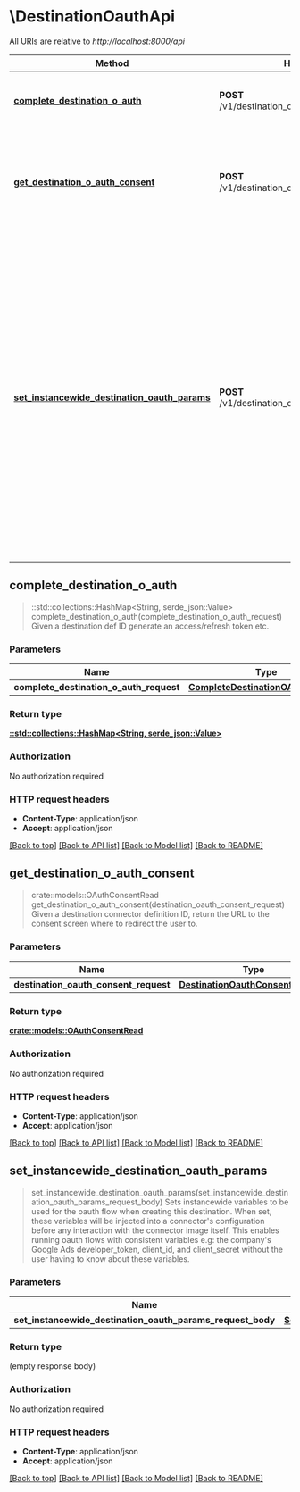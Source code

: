 # \DestinationOauthApi

All URIs are relative to *http://localhost:8000/api*

Method | HTTP request | Description
------------- | ------------- | -------------
[**complete_destination_o_auth**](DestinationOauthApi.md#complete_destination_o_auth) | **POST** /v1/destination_oauths/complete_oauth | Given a destination def ID generate an access/refresh token etc.
[**get_destination_o_auth_consent**](DestinationOauthApi.md#get_destination_o_auth_consent) | **POST** /v1/destination_oauths/get_consent_url | Given a destination connector definition ID, return the URL to the consent screen where to redirect the user to.
[**set_instancewide_destination_oauth_params**](DestinationOauthApi.md#set_instancewide_destination_oauth_params) | **POST** /v1/destination_oauths/oauth_params/create | Sets instancewide variables to be used for the oauth flow when creating this destination. When set, these variables will be injected into a connector's configuration before any interaction with the connector image itself. This enables running oauth flows with consistent variables e.g: the company's Google Ads developer_token, client_id, and client_secret without the user having to know about these variables. 



## complete_destination_o_auth

> ::std::collections::HashMap<String, serde_json::Value> complete_destination_o_auth(complete_destination_o_auth_request)
Given a destination def ID generate an access/refresh token etc.

### Parameters


Name | Type | Description  | Required | Notes
------------- | ------------- | ------------- | ------------- | -------------
**complete_destination_o_auth_request** | [**CompleteDestinationOAuthRequest**](CompleteDestinationOAuthRequest.md) |  | [required] |

### Return type

[**::std::collections::HashMap<String, serde_json::Value>**](serde_json::Value.md)

### Authorization

No authorization required

### HTTP request headers

- **Content-Type**: application/json
- **Accept**: application/json

[[Back to top]](#) [[Back to API list]](../README.md#documentation-for-api-endpoints) [[Back to Model list]](../README.md#documentation-for-models) [[Back to README]](../README.md)


## get_destination_o_auth_consent

> crate::models::OAuthConsentRead get_destination_o_auth_consent(destination_oauth_consent_request)
Given a destination connector definition ID, return the URL to the consent screen where to redirect the user to.

### Parameters


Name | Type | Description  | Required | Notes
------------- | ------------- | ------------- | ------------- | -------------
**destination_oauth_consent_request** | [**DestinationOauthConsentRequest**](DestinationOauthConsentRequest.md) |  | [required] |

### Return type

[**crate::models::OAuthConsentRead**](OAuthConsentRead.md)

### Authorization

No authorization required

### HTTP request headers

- **Content-Type**: application/json
- **Accept**: application/json

[[Back to top]](#) [[Back to API list]](../README.md#documentation-for-api-endpoints) [[Back to Model list]](../README.md#documentation-for-models) [[Back to README]](../README.md)


## set_instancewide_destination_oauth_params

> set_instancewide_destination_oauth_params(set_instancewide_destination_oauth_params_request_body)
Sets instancewide variables to be used for the oauth flow when creating this destination. When set, these variables will be injected into a connector's configuration before any interaction with the connector image itself. This enables running oauth flows with consistent variables e.g: the company's Google Ads developer_token, client_id, and client_secret without the user having to know about these variables. 

### Parameters


Name | Type | Description  | Required | Notes
------------- | ------------- | ------------- | ------------- | -------------
**set_instancewide_destination_oauth_params_request_body** | [**SetInstancewideDestinationOauthParamsRequestBody**](SetInstancewideDestinationOauthParamsRequestBody.md) |  | [required] |

### Return type

 (empty response body)

### Authorization

No authorization required

### HTTP request headers

- **Content-Type**: application/json
- **Accept**: application/json

[[Back to top]](#) [[Back to API list]](../README.md#documentation-for-api-endpoints) [[Back to Model list]](../README.md#documentation-for-models) [[Back to README]](../README.md)


